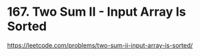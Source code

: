 # 167. Two Sum II - Input Array Is Sorted

https://leetcode.com/problems/two-sum-ii-input-array-is-sorted/